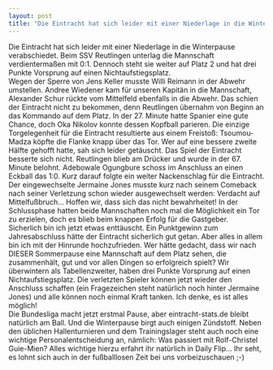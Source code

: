 ```yaml
---
layout: post
title: "Die Eintracht hat sich leider mit einer Niederlage in die Winterpause verabschiedet."
---
```


Die Eintracht hat sich leider mit einer Niederlage in die Winterpause verabschiedet. Beim SSV Reutlingen unterlag die Mannschaft verdientermaßen mit 0:1. Dennoch steht sie weiter auf Platz 2 und hat drei Punkte Vorsprung auf einen Nichtaufstiegsplatz.  
Wegen der Sperre von Jens Keller musste Willi Reimann in der Abwehr umstellen. Andree Wiedener kam für unseren Kapitän in die Mannschaft, Alexander Schur rückte vom Mittelfeld ebenfalls in die Abwehr. Das schien der Eintracht nicht zu bekommen, denn Reutlingen übernahm von Beginn an das Kommando auf dem Platz. In der 27. Minute hatte Spanier eine gute Chance, doch Oka Nikolov konnte dessen Kopfball parieren. Die einzige Torgelegenheit für die Eintracht resultierte aus einem Freistoß: Tsoumou-Madza köpfte die Flanke knapp über das Tor. Wer auf eine bessere zweite Hälfte gehofft hatte, sah sich leider getäuscht. Das Spiel der Eintracht besserte sich nicht. Reutlingen blieb am Drücker und wurde in der 67. Minute belohnt. Adebowale Ogungbure schoss im Anschluss an einen Eckball das 1:0. Kurz darauf folgte ein weiter Nackenschlag für die Eintracht. Der eingewechselte Jermaine Jones musste kurz nach seinem Comeback nach seiner Verletzung schon wieder ausgewechselt werden: Verdacht auf Mittelfußbruch... Hoffen wir, dass sich das nicht bewahrheitet! In der Schlussphase hatten beide Mannschaften noch mal die Möglichkeit ein Tor zu erzielen, doch es blieb beim knappen Erfolg für die Gastgeber.  
Sicherlich bin ich jetzt etwas enttäuscht. Ein Punktgewinn zum Jahresabschluss hätte der Eintracht sicherlich gut getan. Aber alles in allem bin ich mit der Hinrunde hochzufrieden. Wer hätte gedacht, dass wir nach DIESER Sommerpause eine Mannschaft auf dem Platz sehen, die zusammenhält, gut und vor allen Dingen so erfolgreich spielt? Wir überwintern als Tabellenzweiter, haben drei Punkte Vorsprung auf einen Nichtaufstiegsplatz. Die verletzten Spieler können jetzt wieder den Anschluss schaffen (ein Fragezeichen steht natürlich noch hinter Jermaine Jones) und alle können noch einmal Kraft tanken. Ich denke, es ist alles möglich!  
Die Bundesliga macht jetzt erstmal Pause, aber eintracht-stats.de bleibt natürlich am Ball. Und die Winterpause birgt auch einigen Zündstoff. Neben den üblichen Hallenturnieren und dem Trainingslager steht auch noch eine wichtige Personalentscheidung an, nämlich: Was passiert mit Rolf-Christel Guie-Mien? Alles wichtige hierzu erfahrt ihr natürlich in Daily Flip... Ihr seht, es lohnt sich auch in der fußballlosen Zeit bei uns vorbeizuschauen ;-)
